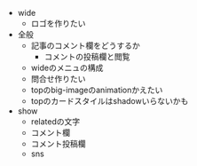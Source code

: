 - wide
  - ロゴを作りたい
- 全般
  - 記事のコメント欄をどうするか
    - コメントの投稿欄と閲覧
  - wideのメニュの構成
  - 問合せ作りたい
  - topのbig-imageのanimationかえたい
  - topのカードスタイルはshadowいらないかも
- show
  - relatedの文字
  - コメント欄
  - コメント投稿欄
  - sns
